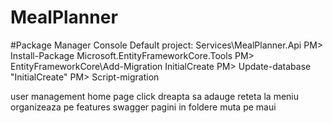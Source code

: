 # MealPlanner

#Package Manager Console
Default project: Services\MealPlanner.Api
PM> Install-Package Microsoft.EntityFrameworkCore.Tools
PM> EntityFrameworkCore\Add-Migration InitialCreate
PM> Update-database "InitialCreate"
PM> Script-migration






user management
home page
click dreapta sa adauge reteta la meniu
organizeaza pe features
swagger
pagini in foldere
muta pe maui

